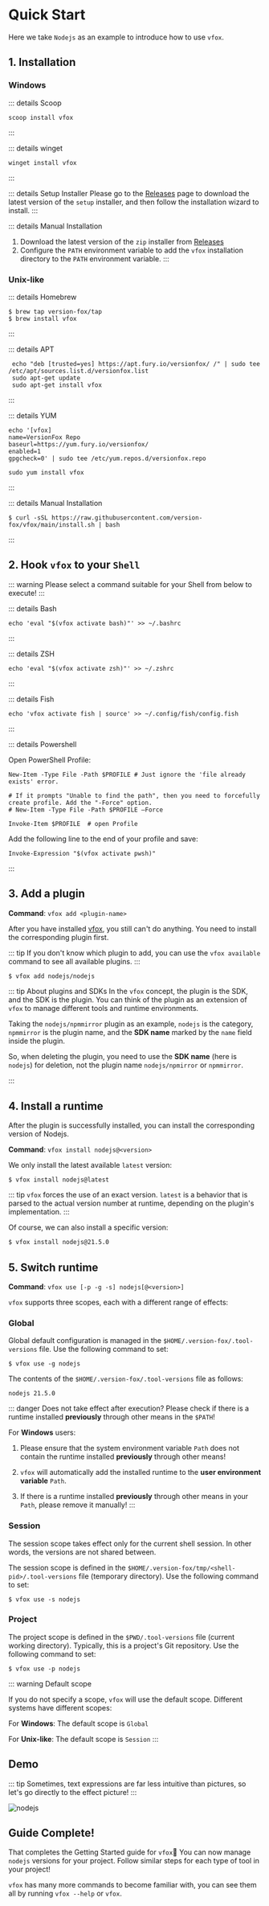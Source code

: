 # Quick Start

Here we take `Nodejs` as an example to introduce how to use `vfox`.

## 1. Installation

### Windows

::: details Scoop
```shell
scoop install vfox
```
:::

::: details winget
```shell
winget install vfox
```
:::

::: details Setup Installer
Please go to the [Releases](https://github.com/version-fox/vfox/releases) page to download the latest version of
the `setup` installer, and then follow the
installation wizard to install.
:::

::: details Manual Installation

1. Download the latest version of the `zip` installer from [Releases](https://github.com/version-fox/vfox/releases)
2. Configure the `PATH` environment variable to add the `vfox` installation directory to the `PATH` environment
   variable.
   :::

### Unix-like

::: details Homebrew

```shell
$ brew tap version-fox/tap
$ brew install vfox
```

:::

::: details APT

```shell
 echo "deb [trusted=yes] https://apt.fury.io/versionfox/ /" | sudo tee /etc/apt/sources.list.d/versionfox.list
 sudo apt-get update
 sudo apt-get install vfox
```

:::

::: details YUM

```shell
echo '[vfox]
name=VersionFox Repo
baseurl=https://yum.fury.io/versionfox/
enabled=1
gpgcheck=0' | sudo tee /etc/yum.repos.d/versionfox.repo

sudo yum install vfox
```

:::

::: details Manual Installation

```shell
$ curl -sSL https://raw.githubusercontent.com/version-fox/vfox/main/install.sh | bash
```

:::

## 2. Hook `vfox` to your `Shell`

::: warning
Please select a command suitable for your Shell from below to execute!
:::

::: details Bash

```shell
echo 'eval "$(vfox activate bash)"' >> ~/.bashrc
```

:::

::: details ZSH

```shell
echo 'eval "$(vfox activate zsh)"' >> ~/.zshrc
```

:::

::: details Fish

```shell
echo 'vfox activate fish | source' >> ~/.config/fish/config.fish
```

:::

::: details Powershell

Open PowerShell Profile:

```shell
New-Item -Type File -Path $PROFILE # Just ignore the 'file already exists' error.

# If it prompts "Unable to find the path", then you need to forcefully create profile. Add the "-Force" option.
# New-Item -Type File -Path $PROFILE –Force

Invoke-Item $PROFILE  # open Profile
```

Add the following line to the end of your profile and save:

```shell
Invoke-Expression "$(vfox activate pwsh)"
```

:::

## 3. Add a plugin

**Command**: `vfox add <plugin-name>`

After you have installed [vfox](https://github.com/version-fox/vfox), you still can't do anything. You need to install
the corresponding plugin first.

::: tip
If you don't know which plugin to add, you can use the `vfox available` command to see all available plugins.
:::

```bash 
$ vfox add nodejs/nodejs
```

::: tip About plugins and SDKs
In the `vfox` concept, the plugin is the SDK, and the SDK is the plugin. You can think of the plugin as an extension of `vfox`
to manage different tools and runtime environments.

Taking the `nodejs/npmmirror` plugin as an example, `nodejs` is the category, `npmmirror` is the plugin name, and the
**SDK name** marked by the `name` field inside the plugin.

So, when deleting the plugin, you need to use the **SDK name** (here is `nodejs`) for deletion, not the plugin name
`nodejs/npmirror` or `npmmirror`.

:::

## 4. Install a runtime

After the plugin is successfully installed, you can install the corresponding version of Nodejs.

**Command**: `vfox install nodejs@<version>`

We only install the latest available `latest` version:

```
$ vfox install nodejs@latest
```

::: tip
`vfox` forces the use of an exact version. `latest` is a behavior that is parsed to the actual version number at
runtime, depending on the plugin's implementation.
:::

Of course, we can also install a specific version:

```bash
$ vfox install nodejs@21.5.0
```

## 5. Switch runtime

**Command**: `vfox use [-p -g -s] nodejs[@<version>]`

`vfox` supports three scopes, each with a different range of effects:

### Global

Global default configuration is managed in the `$HOME/.version-fox/.tool-versions` file. Use the following command to
set:

```shell
$ vfox use -g nodejs
```

The contents of the `$HOME/.version-fox/.tool-versions` file as follows:

```text
nodejs 21.5.0
```

::: danger Does not take effect after execution?
Please check if there is a runtime installed **previously** through other means in the `$PATH`!

For **Windows** users:

1. Please ensure that the system environment variable `Path` does not contain the runtime installed **previously**
   through
   other means!

2. `vfox` will automatically add the installed runtime to the **user environment variable** `Path`.

3. If there is a runtime installed **previously** through other means in your `Path`, please remove it manually!
   :::

### Session

The session scope takes effect only for the current shell session. In other words, the versions are not shared between.

The session scope is defined in the `$HOME/.version-fox/tmp/<shell-pid>/.tool-versions` file (temporary directory). Use
the following command to set:

```shell
$ vfox use -s nodejs
```

### Project

The project scope is defined in the `$PWD/.tool-versions` file (current working directory). Typically, this is a
project's Git repository. Use the following command to set:

```shell
$ vfox use -p nodejs
```

::: warning Default scope

If you do not specify a scope, `vfox` will use the default scope. Different systems have different scopes:

For **Windows**: The default scope is `Global`

For **Unix-like**: The default scope is `Session`
:::

## Demo

::: tip
Sometimes, text expressions are far less intuitive than pictures, so let's go directly to the effect picture!
:::

![nodejs](/demo-full.gif)

## Guide Complete!

That completes the Getting Started guide for `vfox`🎉 You can now manage `nodejs` versions for your project. Follow
similar
steps for each type of tool in your project!

`vfox` has many more commands to become familiar with, you can see them all by running `vfox --help` or `vfox`. 

